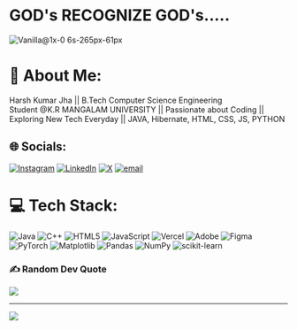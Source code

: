 # GOD's RECOGNIZE GOD's.....

![Vanilla@1x-0 6s-265px-61px](https://github.com/user-attachments/assets/d75131d8-af80-4505-8121-fcc92aaab4bc)


# 💫 About Me:
Harsh Kumar Jha || B.Tech Computer Science Engineering <br>Student @K.R MANGALAM UNIVERSITY || Passionate about Coding ||<br> Exploring New Tech Everyday || JAVA, Hibernate, HTML, CSS, JS,  PYTHON


## 🌐 Socials:
[![Instagram](https://img.shields.io/badge/Instagram-%23E4405F.svg?logo=Instagram&logoColor=white)](https://instagram.com/harsh.j00) [![LinkedIn](https://img.shields.io/badge/LinkedIn-%230077B5.svg?logo=linkedin&logoColor=white)](https://linkedin.com/in/harshgod) [![X](https://img.shields.io/badge/X-black.svg?logo=X&logoColor=white)](https://x.com/harsh_j0) [![email](https://img.shields.io/badge/Email-D14836?logo=gmail&logoColor=white)](mailto:harshjha082004@gmail.com) 

# 💻 Tech Stack:
![Java](https://img.shields.io/badge/java-%23ED8B00.svg?style=flat-square&logo=openjdk&logoColor=white) ![C++](https://img.shields.io/badge/c++-%2300599C.svg?style=flat-square&logo=c%2B%2B&logoColor=white) ![HTML5](https://img.shields.io/badge/html5-%23E34F26.svg?style=flat-square&logo=html5&logoColor=white)  ![JavaScript](https://img.shields.io/badge/javascript-%23323330.svg?style=flat-square&logo=javascript&logoColor=%23F7DF1E) ![Vercel](https://img.shields.io/badge/vercel-%23000000.svg?style=flat-square&logo=vercel&logoColor=white) ![Adobe](https://img.shields.io/badge/adobe-%23FF0000.svg?style=flat-square&logo=adobe&logoColor=white) ![Figma](https://img.shields.io/badge/figma-%23F24E1E.svg?style=flat-square&logo=figma&logoColor=white) ![PyTorch](https://img.shields.io/badge/PyTorch-%23EE4C2C.svg?style=flat-square&logo=PyTorch&logoColor=white) ![Matplotlib](https://img.shields.io/badge/Matplotlib-%23ffffff.svg?style=flat-square&logo=Matplotlib&logoColor=black) ![Pandas](https://img.shields.io/badge/pandas-%23150458.svg?style=flat-square&logo=pandas&logoColor=white) ![NumPy](https://img.shields.io/badge/numpy-%23013243.svg?style=flat-square&logo=numpy&logoColor=white) ![scikit-learn](https://img.shields.io/badge/scikit--learn-%23F7931E.svg?style=flat-square&logo=scikit-learn&logoColor=white)

### ✍️ Random Dev Quote
![](https://quotes-github-readme.vercel.app/api?type=horizontal&theme=radical)

---
[![](https://visitcount.itsvg.in/api?id=harshj00&icon=0&color=0)](https://visitcount.itsvg.in)

